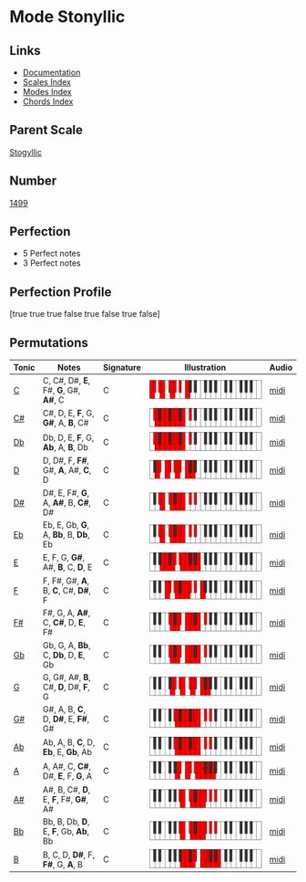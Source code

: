 # Mode Stonyllic

## Links

- [Documentation](index.md)
- [Scales Index](Scales.md)
- [Modes Index](Modes.md)
- [Chords Index](Chords.md)

## Parent Scale

[Stogyllic](ScaleStogyllic.md)

## Number

[1499](https://ianring.com/musictheory/scales/1499)

## Perfection

- 5 Perfect notes
- 3 Perfect notes

## Perfection Profile

[true true true false true false true false]

## Permutations

| Tonic | Notes | Signature | Illustration | Audio |
|-------|-------|-----------|--------------|-------|
| [C](ModeCNaturalStonyllic.md) | C, C#, D#, **E**, F#, **G**, G#, **A#**, C | C | ![CNaturalStonyllic](ModeCNaturalStonyllic.png) | [midi](https://github.com/edipermadi/music/blob/main/docs/ModeCNaturalStonyllic.mid?raw=true) |
| [C#](ModeCSharpStonyllic.md) | C#, D, E, **F**, G, **G#**, A, **B**, C# | C | ![CSharpStonyllic](ModeCSharpStonyllic.png) | [midi](https://github.com/edipermadi/music/blob/main/docs/ModeCSharpStonyllic.mid?raw=true) |
| [Db](ModeDFlatStonyllic.md) | Db, D, E, **F**, G, **Ab**, A, **B**, Db | C | ![DFlatStonyllic](ModeDFlatStonyllic.png) | [midi](https://github.com/edipermadi/music/blob/main/docs/ModeDFlatStonyllic.mid?raw=true) |
| [D](ModeDNaturalStonyllic.md) | D, D#, F, **F#**, G#, **A**, A#, **C**, D | C | ![DNaturalStonyllic](ModeDNaturalStonyllic.png) | [midi](https://github.com/edipermadi/music/blob/main/docs/ModeDNaturalStonyllic.mid?raw=true) |
| [D#](ModeDSharpStonyllic.md) | D#, E, F#, **G**, A, **A#**, B, **C#**, D# | C | ![DSharpStonyllic](ModeDSharpStonyllic.png) | [midi](https://github.com/edipermadi/music/blob/main/docs/ModeDSharpStonyllic.mid?raw=true) |
| [Eb](ModeEFlatStonyllic.md) | Eb, E, Gb, **G**, A, **Bb**, B, **Db**, Eb | C | ![EFlatStonyllic](ModeEFlatStonyllic.png) | [midi](https://github.com/edipermadi/music/blob/main/docs/ModeEFlatStonyllic.mid?raw=true) |
| [E](ModeENaturalStonyllic.md) | E, F, G, **G#**, A#, **B**, C, **D**, E | C | ![ENaturalStonyllic](ModeENaturalStonyllic.png) | [midi](https://github.com/edipermadi/music/blob/main/docs/ModeENaturalStonyllic.mid?raw=true) |
| [F](ModeFNaturalStonyllic.md) | F, F#, G#, **A**, B, **C**, C#, **D#**, F | C | ![FNaturalStonyllic](ModeFNaturalStonyllic.png) | [midi](https://github.com/edipermadi/music/blob/main/docs/ModeFNaturalStonyllic.mid?raw=true) |
| [F#](ModeFSharpStonyllic.md) | F#, G, A, **A#**, C, **C#**, D, **E**, F# | C | ![FSharpStonyllic](ModeFSharpStonyllic.png) | [midi](https://github.com/edipermadi/music/blob/main/docs/ModeFSharpStonyllic.mid?raw=true) |
| [Gb](ModeGFlatStonyllic.md) | Gb, G, A, **Bb**, C, **Db**, D, **E**, Gb | C | ![GFlatStonyllic](ModeGFlatStonyllic.png) | [midi](https://github.com/edipermadi/music/blob/main/docs/ModeGFlatStonyllic.mid?raw=true) |
| [G](ModeGNaturalStonyllic.md) | G, G#, A#, **B**, C#, **D**, D#, **F**, G | C | ![GNaturalStonyllic](ModeGNaturalStonyllic.png) | [midi](https://github.com/edipermadi/music/blob/main/docs/ModeGNaturalStonyllic.mid?raw=true) |
| [G#](ModeGSharpStonyllic.md) | G#, A, B, **C**, D, **D#**, E, **F#**, G# | C | ![GSharpStonyllic](ModeGSharpStonyllic.png) | [midi](https://github.com/edipermadi/music/blob/main/docs/ModeGSharpStonyllic.mid?raw=true) |
| [Ab](ModeAFlatStonyllic.md) | Ab, A, B, **C**, D, **Eb**, E, **Gb**, Ab | C | ![AFlatStonyllic](ModeAFlatStonyllic.png) | [midi](https://github.com/edipermadi/music/blob/main/docs/ModeAFlatStonyllic.mid?raw=true) |
| [A](ModeANaturalStonyllic.md) | A, A#, C, **C#**, D#, **E**, F, **G**, A | C | ![ANaturalStonyllic](ModeANaturalStonyllic.png) | [midi](https://github.com/edipermadi/music/blob/main/docs/ModeANaturalStonyllic.mid?raw=true) |
| [A#](ModeASharpStonyllic.md) | A#, B, C#, **D**, E, **F**, F#, **G#**, A# | C | ![ASharpStonyllic](ModeASharpStonyllic.png) | [midi](https://github.com/edipermadi/music/blob/main/docs/ModeASharpStonyllic.mid?raw=true) |
| [Bb](ModeBFlatStonyllic.md) | Bb, B, Db, **D**, E, **F**, Gb, **Ab**, Bb | C | ![BFlatStonyllic](ModeBFlatStonyllic.png) | [midi](https://github.com/edipermadi/music/blob/main/docs/ModeBFlatStonyllic.mid?raw=true) |
| [B](ModeBNaturalStonyllic.md) | B, C, D, **D#**, F, **F#**, G, **A**, B | C | ![BNaturalStonyllic](ModeBNaturalStonyllic.png) | [midi](https://github.com/edipermadi/music/blob/main/docs/ModeBNaturalStonyllic.mid?raw=true) |
